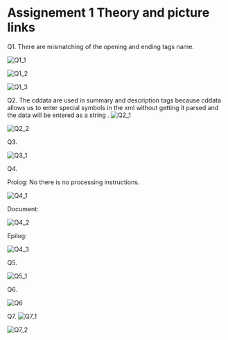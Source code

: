 # Assignement 1 Theory and picture links 
Q1.
There are mismatching of the opening and ending tags name.



![Q1_1](https://user-images.githubusercontent.com/108425395/190924959-52b20095-5832-4c79-8a8f-16493aa13d95.png)

![Q1_2](https://user-images.githubusercontent.com/108425395/190925126-7ded2770-92fd-47c5-be7f-ab734c1a8a9f.png)

![Q1_3](https://user-images.githubusercontent.com/108425395/190925142-0197fe37-21a7-41de-8f9f-a3e6e4e2a31a.png)

Q2.
The cddata are used in summary and description tags because cddata allows us to enter special symbols in the xml without getting it parsed and the data will be entered as a string .
![Q2_1](https://user-images.githubusercontent.com/108425395/190925396-35d563ad-b0d7-48e6-bc1f-c2134992a8a3.png)

![Q2_2](https://user-images.githubusercontent.com/108425395/190925407-e14cfb72-e936-4813-88b2-6267800f0e2f.png)

Q3.

![Q3_1](https://user-images.githubusercontent.com/108425395/190925510-80c3a95c-3a23-41c4-accc-98cf60f4f0d2.png)

Q4.

Prolog:
No there is no processing instructions.


![Q4_1](https://user-images.githubusercontent.com/108425395/190925542-a2de3a0c-f8b4-4b9a-8a0a-1cea0a91b342.png)


Document:


![Q4_2 ](https://user-images.githubusercontent.com/108425395/190925556-4e2c8431-3070-4ca0-860f-0c069ab17fb1.png)
 
Epilog:


![Q4_3](https://user-images.githubusercontent.com/108425395/190925623-9aeeaef8-580a-40e7-b533-3eb46a43785a.png)


Q5.

![Q5_1](https://user-images.githubusercontent.com/108425395/190925633-2bb98571-2d4e-4a2e-bacc-4a4df1ac29d3.png)

Q6.

![Q6](https://user-images.githubusercontent.com/108425395/190925672-89fb1e5a-e65e-4ed4-bc4d-ac67466d370f.png)


Q7.
![Q7_1](https://user-images.githubusercontent.com/108425395/190925712-c770aa70-ff80-4f72-bd7b-15529d399600.png)

![Q7_2](https://user-images.githubusercontent.com/108425395/190925718-e41bb362-8587-49a7-90ef-6472bae8db9b.png)







